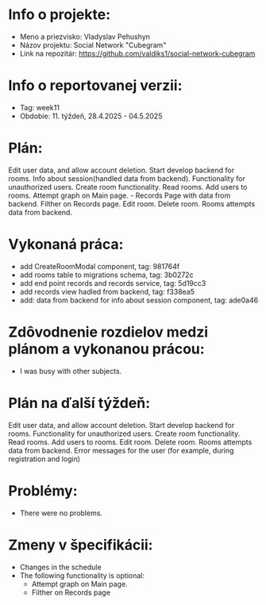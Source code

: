 # Info o projekte:
- Meno a priezvisko: Vladyslav Pehushyn 
- Názov projektu: Social Network "Cubegram"
- Link na repozitár:  https://github.com/valdiks1/social-network-cubegram

# Info o reportovanej verzii:  
- Tag: week11                        
- Obdobie: 11. týždeň, 28.4.2025 - 04.5.2025 

# Plán:
Edit user data, and allow account deletion. Start develop backend for rooms. Info about session(handled data from backend). Functionality for unauthorized users. Create room functionality. Read rooms. Add users to rooms. Attempt graph on Main page. - Records Page with data from backend. Filther on Records page. Edit room. Delete room. Rooms attempts data from backend. 

# Vykonaná práca:
- add CreateRoomModal component, tag: 981764f
- add rooms table to migrations schema, tag: 3b0272c
- add end point records and records service, tag: 5d19cc3
- add records view hadled from backend, tag: f338ea5
- add: data from backend for info about session component, tag: ade0a46

# Zdôvodnenie rozdielov medzi plánom a vykonanou prácou:
- I was busy with other subjects.

# Plán na ďalší týždeň:
Edit user data, and allow account deletion. Start develop backend for rooms. Functionality for unauthorized users. Create room functionality. Read rooms. Add users to rooms. Edit room. Delete room. Rooms attempts data from backend. Error messages for the user (for example, during registration and login)

# Problémy:
- There were no problems.

# Zmeny v špecifikácii:
- Changes in the schedule
- The following functionality is optional:
    - Attempt graph on Main page.
    - Filther on Records page
 

